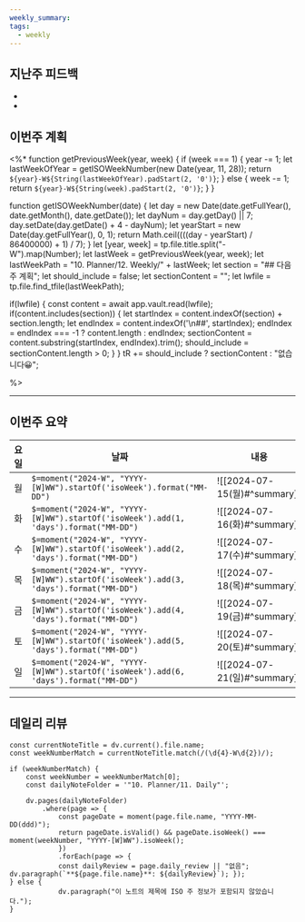 ```yaml
---
weekly_summary: 
tags:
  - weekly
---
```

## 지난주 피드백
-  
-  

## 이번주 계획
<%* 
function getPreviousWeek(year, week) { 
	if (week === 1) { 
		year -= 1; 
		let lastWeekOfYear = getISOWeekNumber(new Date(year, 11, 28)); 
		return `${year}-W${String(lastWeekOfYear).padStart(2, '0')}`; 
	} else { 
		week -= 1; 
		return `${year}-W${String(week).padStart(2, '0')}`; } } 

function getISOWeekNumber(date) { 
	let day = new Date(date.getFullYear(), date.getMonth(), date.getDate()); 
	let dayNum = day.getDay() || 7; 
	day.setDate(day.getDate() + 4 - dayNum); 
	let yearStart = new Date(day.getFullYear(), 0, 1); 
	return Math.ceil((((day - yearStart) / 86400000) + 1) / 7); 
	} 
let [year, week] = tp.file.title.split("-W").map(Number); let lastWeek = getPreviousWeek(year, week); 
let lastWeekPath = "10. Planner/12. Weekly/" + lastWeek; let section = "## 다음 주 계획"; 
let should_include = false; 
let sectionContent = ""; 
let lwfile = tp.file.find_tfile(lastWeekPath); 

if(lwfile) { const content = await app.vault.read(lwfile); if(content.includes(section)) { 
let startIndex = content.indexOf(section) + section.length;
let endIndex = content.indexOf('\n##', startIndex); endIndex = endIndex === -1 ? content.length : endIndex; sectionContent = content.substring(startIndex, endIndex).trim(); 
should_include = sectionContent.length > 0; } } 
tR += should_include ? sectionContent : "없습니다😀";

%>

---
## 이번주 요약
| 요일  | 날짜                                                                                     | 내용                          |     |     |     |     |     |     |     |     |     |     |     |     |     |     |     |     |     |     |     |     |     |     |     |     |
| --- | -------------------------------------------------------------------------------------- | --------------------------- | --- | --- | --- | --- | --- | --- | --- | --- | --- | --- | --- | --- | --- | --- | --- | --- | --- | --- | --- | --- | --- | --- | --- | --- |
| 월   | `$=moment("2024-W", "YYYY-[W]WW").startOf('isoWeek').format("MM-DD")`                | ![[2024-07-15(월)#^summary]] |     |     |     |     |     |     |     |     |     |     |     |     |     |     |     |     |     |     |     |     |     |     |     |     |
| 화   | `$=moment("2024-W", "YYYY-[W]WW").startOf('isoWeek').add(1, 'days').format("MM-DD")` | ![[2024-07-16(화)#^summary]] |     |     |     |     |     |     |     |     |     |     |     |     |     |     |     |     |     |     |     |     |     |     |     |     |
| 수   | `$=moment("2024-W", "YYYY-[W]WW").startOf('isoWeek').add(2, 'days').format("MM-DD")` | ![[2024-07-17(수)#^summary]] |     |     |     |     |     |     |     |     |     |     |     |     |     |     |     |     |     |     |     |     |     |     |     |     |
| 목   | `$=moment("2024-W", "YYYY-[W]WW").startOf('isoWeek').add(3, 'days').format("MM-DD")` | ![[2024-07-18(목)#^summary]] |     |     |     |     |     |     |     |     |     |     |     |     |     |     |     |     |     |     |     |     |     |     |     |     |
| 금   | `$=moment("2024-W", "YYYY-[W]WW").startOf('isoWeek').add(4, 'days').format("MM-DD")` | ![[2024-07-19(금)#^summary]] |     |     |     |     |     |     |     |     |     |     |     |     |     |     |     |     |     |     |     |     |     |     |     |     |
| 토   | `$=moment("2024-W", "YYYY-[W]WW").startOf('isoWeek').add(5, 'days').format("MM-DD")` | ![[2024-07-20(토)#^summary]] |     |     |     |     |     |     |     |     |     |     |     |     |     |     |     |     |     |     |     |     |     |     |     |     |
| 일   | `$=moment("2024-W", "YYYY-[W]WW").startOf('isoWeek').add(6, 'days').format("MM-DD")` | ![[2024-07-21(일)#^summary]] |     |     |     |     |     |     |     |     |     |     |     |     |     |     |     |     |     |     |     |     |     |     |     |     |


---
## 데일리 리뷰
```dataviewjs 
const currentNoteTitle = dv.current().file.name;
const weekNumberMatch = currentNoteTitle.match(/(\d{4}-W\d{2})/); 

if (weekNumberMatch) {
	const weekNumber = weekNumberMatch[0]; 
	const dailyNoteFolder = '"10. Planner/11. Daily"'; 
	
	dv.pages(dailyNoteFolder) 
		.where(page => { 
			const pageDate = moment(page.file.name, "YYYY-MM-DD(ddd)"); 
			return pageDate.isValid() && pageDate.isoWeek() === moment(weekNumber, "YYYY-[W]WW").isoWeek(); 
			}) 
			.forEach(page => { 
			const dailyReview = page.daily_review || "없음"; dv.paragraph(`**${page.file.name}**: ${dailyReview}`); }); 
} else { 
			dv.paragraph("이 노트의 제목에 ISO 주 정보가 포함되지 않았습니다."); 
}
```
